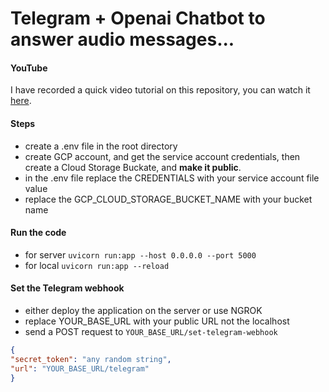 # Telegram + Openai Chatbot to answer audio messages...

#### YouTube
I have recorded a quick video tutorial on this repository, you can watch it [here](https://youtu.be/v2Wjje8BT-Q).

#### Steps
* create a .env file in the root directory
* create GCP account, and get the service account credentials, then create a Cloud Storage Buckate, and **make it public**.
* in the .env file replace the CREDENTIALS with your service account file value
* replace the GCP_CLOUD_STORAGE_BUCKET_NAME with your bucket name

#### Run the code
* for server
`uvicorn run:app --host 0.0.0.0 --port 5000`
* for local
`uvicorn run:app --reload`

#### Set the Telegram webhook
* either deploy the application on the server or use NGROK
* replace YOUR_BASE_URL with your public URL not the localhost
* send a POST request to `YOUR_BASE_URL/set-telegram-webhook`
```json
{
"secret_token": "any random string",
"url": "YOUR_BASE_URL/telegram"
}
```